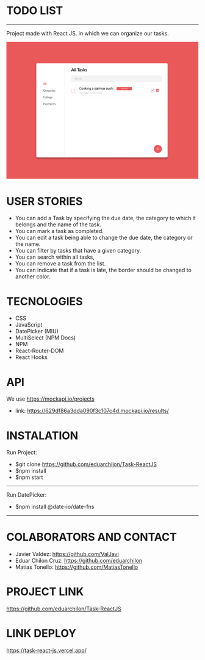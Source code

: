 # TODO LIST
***
Project made with React JS. in which we can organize our tasks.

![capture](https://github.com/eduarchilon/Task-ReactJS/blob/master/public/Captura.PNG)


# USER STORIES

- You can add a Task by specifying the due date, the category to which it belongs and the name of the task.
- You can mark a task as completed.
- You can edit a task being able to change the due date, the category or the name.
- You can filter by tasks that have a given category.
- You can search within all tasks,
- You can remove a task from the list.
- You can indicate that if a task is late, the border should be changed to another color.

# TECNOLOGIES

- CSS
- JavaScript
- DatePicker (MIU)
- MultiSelect (NPM Docs)
- NPM
- React-Router-DOM
- React Hooks


# API

We use https://mockapi.io/projects

- link: https://629df86a3dda090f3c107c4d.mockapi.io/results/

# INSTALATION

Run Project:

- $git clone https://github.com/eduarchilon/Task-ReactJS
- $npm install
- $npm start
-----

Run DatePicker:

- $npm install @date-io/date-fns
----

# COLABORATORS AND CONTACT

- Javier Valdez: https://github.com/ValJavi
- Eduar Chilon Cruz: https://github.com/eduarchilon
- Matias Tonello: https://github.com/MatiasTonello

# PROJECT LINK

https://github.com/eduarchilon/Task-ReactJS


# LINK DEPLOY

https://task-react-js.vercel.app/
